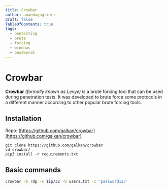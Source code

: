 ```yaml
---
title: Crowbar
author: amandaguglieri
draft: false
TableOfContents: true
tags:
  - pentesting
  - brute
  - forcing
  - windows
  - passwords
---
```

# Crowbar

**Crowbar** _(formally known as Levye)_ is a brute forcing tool that can be used during penetration tests. It was developed to brute force some protocols in a different manner according to other popular brute forcing tools.

## Installation

Repo: [https://github.com/galkan/crowbar](https://github.com/galkan/crowbar)

```
git clone https://github.com/galkan/crowbar
cd crowbar/
pip3 install -r requirements.txt
```

## Basic commands

```bash
crowbar -b rdp -s $ip/32 -U users.txt -c 'password123'
```

